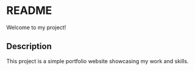 # README

Welcome to my project!

## Description

This project is a simple portfolio website showcasing my work and skills.


